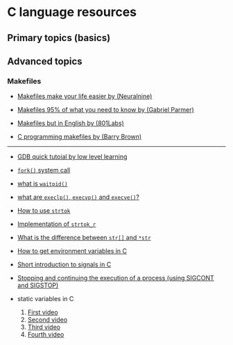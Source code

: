 # C language resources

## Primary topics (basics)


## Advanced topics

### Makefiles
* [Makefiles make your life easier by (Neuralnine)](https://www.youtube.com/watch?v=yWLkyN_Satk)

* [Makefiles 95% of what you need to know by (Gabriel Parmer)](https://www.youtube.com/watch?v=DtGrdB8wQ_8&pp=ygUJbWFrZWZpbGVz)

* [Makefiles but in English by (801Labs)](https://www.youtube.com/watch?v=FfG-QqRK4cY&pp=ygUJbWFrZWZpbGVz)

* [C programming makefiles by (Barry Brown)](https://www.youtube.com/watch?v=GExnnTaBELk&t=233s&pp=ygUJbWFrZWZpbGVz)
---

* [GDB quick tutoial by low level learning](https://www.youtube.com/watch?v=Dq8l1_-QgAc)

* [`fork()` system call](https://www.youtube.com/watch?v=cex9XrZCU14)

* [what is `waitpid()`](https://www.youtube.com/watch?v=kCGaRdArSnA)

* [what are `execlp()`, `execvp()` and `execve()`?](https://www.youtube.com/watch?v=OVFEWSP7n8c)

* [How to use `strtok`](https://www.youtube.com/watch?v=34DnZ2ewyZo)

* [Implementation of `strtok_r`](https://codebrowser.dev/glibc/glibc/string/strtok_r.c.html#1s)

* [What is the difference between `str[]` and `*str`](https://www.youtube.com/watch?v=Qp3WatLL_Hc)

* [How to get environment variables in C](https://www.youtube.com/watch?v=6W0QT9I9OLE)

* [Short introduction to signals in C](https://www.youtube.com/watch?v=5We_HtLlAbs)

* [Stopping and continuing the execution of a process (using SIGCONT and SIGSTOP)](https://www.youtube.com/watch?v=3MZjaZxZYrE)

* static variables in C
	1. [First video](https://www.youtube.com/watch?v=MVeN3GDwjUg&t=1s)
	2. [Second video](https://www.youtube.com/watch?v=Hm5Jc7ajZsk&t=5s)
	3. [Third video](https://www.youtube.com/watch?v=OngGUoENgWo&t=5s)
	4. [Fourth video](https://www.youtube.com/watch?v=9Fs1tIWL-ac&t=5s)

